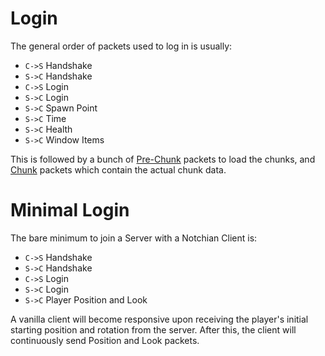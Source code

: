 # Login
The general order of packets used to log in is usually:
- `C->S` Handshake
- `S->C` Handshake
- `C->S` Login
- `S->C` Login
- `S->C` Spawn Point
- `S->C` Time
- `S->C` Health
- `S->C` Window Items

This is followed by a bunch of [Pre-Chunk](packets/050-pre-chunk.md) packets to load the chunks, and [Chunk](packets/051-chunk.md) packets which contain the actual chunk data.

# Minimal Login
The bare minimum to join a Server with a Notchian Client is:
- `C->S` Handshake
- `S->C` Handshake
- `C->S` Login
- `S->C` Login
- `S->C` Player Position and Look

A vanilla client will become responsive upon receiving the player's initial starting position and rotation from the server. After this, the client will continuously send Position and Look packets.
